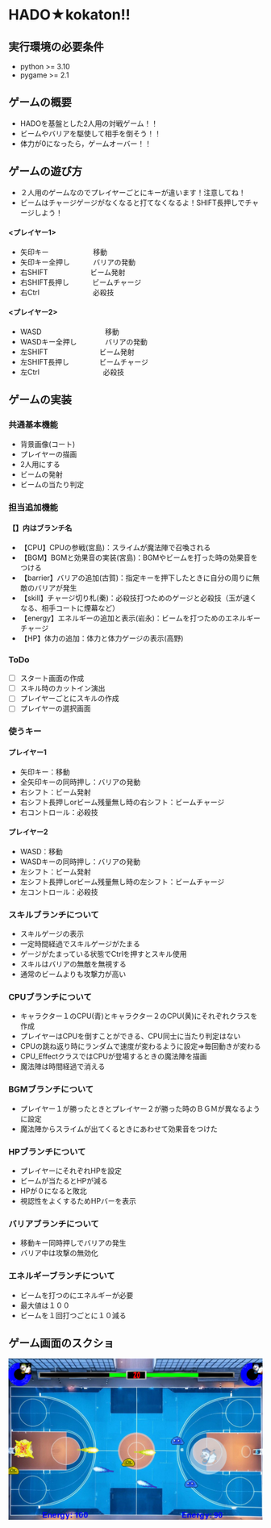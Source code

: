 # HADO★kokaton!!

## 実行環境の必要条件
* python >= 3.10
* pygame >= 2.1

## ゲームの概要
* HADOを基盤とした2人用の対戦ゲーム！！
* ビームやバリアを駆使して相手を倒そう！！
* 体力が0になったら，ゲームオーバー！！


## ゲームの遊び方
* ２人用のゲームなのでプレイヤーごとにキーが違います！注意してね！
* ビームはチャージゲージがなくなると打てなくなるよ！SHIFT長押しでチャージしよう！

####  <プレイヤー1>
* 矢印キー　　　　　　 移動
* 矢印キー全押し　　　 バリアの発動
* 右SHIFT　　　　　　ビーム発射
* 右SHIFT長押し　　　  ビームチャージ
* 右Ctrl　　　　　 　 　必殺技

#### <プレイヤー2>
* WASD　　　　　　　　　移動
* WASDキー全押し　　　　バリアの発動
* 左SHIFT　　　　　　　 ビーム発射
* 左SHIFT長押し　　　　 ビームチャージ
* 左Ctrl　　　　　　　　　必殺技


## ゲームの実装
### 共通基本機能
* 背景画像(コート)
* プレイヤーの描画
* 2人用にする
* ビームの発射
* ビームの当たり判定

### 担当追加機能
#### 【】内はブランチ名
* 【CPU】CPUの参戦(宮島)：スライムが魔法陣で召喚される
* 【BGM】BGMと効果音の実装(宮島)：BGMやビームを打った時の効果音をつける
* 【barrier】バリアの追加(古賀)：指定キーを押下したときに自分の周りに無敵のバリアが発生
* 【skill】チャージ切り札(秦)：必殺技打つためのゲージと必殺技（玉が速くなる、相手コートに煙幕など）
* 【energy】エネルギーの追加と表示(岩永)：ビームを打つためのエネルギーチャージ
* 【HP】体力の追加：体力と体力ゲージの表示(高野)

### ToDo
- [ ] スタート画面の作成
- [ ] スキル時のカットイン演出
- [ ] プレイヤーごとにスキルの作成
- [ ] プレイヤーの選択画面

### 使うキー
####  プレイヤー1
* 矢印キー：移動
* 全矢印キーの同時押し：バリアの発動
* 右シフト：ビーム発射
* 右シフト長押しorビーム残量無し時の右シフト：ビームチャージ
* 右コントロール：必殺技

#### プレイヤー2
* WASD：移動
* WASDキーの同時押し：バリアの発動
* 左シフト：ビーム発射
* 左シフト長押しorビーム残量無し時の左シフト：ビームチャージ
* 左コントロール：必殺技


### スキルブランチについて
* スキルゲージの表示
* 一定時間経過でスキルゲージがたまる
* ゲージがたまっている状態でCtrlを押すとスキル使用
* スキルはバリアの無敵を無視する
* 通常のビームよりも攻撃力が高い

###  CPUブランチについて
* キャラクター１のCPU(青)とキャラクター２のCPU(黄)にそれぞれクラスを作成
* プレイヤーはCPUを倒すことができる、CPU同士に当たり判定はない
* CPUの跳ね返り時にランダムで速度が変わるように設定⇒毎回動きが変わる
* CPU_EffectクラスではCPUが登場するときの魔法陣を描画
* 魔法陣は時間経過で消える

###  BGMブランチについて
* プレイヤー１が勝ったときとプレイヤー２が勝った時のＢＧＭが異なるように設定
* 魔法陣からスライムが出てくるときにあわせて効果音をつけた

###  HPブランチについて
* プレイヤーにそれぞれHPを設定
* ビームが当たるとHPが減る
* HPが０になると敗北
* 視認性をよくするためHPバーを表示

###  バリアブランチについて
* 移動キー同時押しでバリアの発生
* バリア中は攻撃の無効化

###  エネルギーブランチについて
* ビームを打つのにエネルギーが必要
* 最大値は１００
* ビームを１回打つごとに１０減る

## ゲーム画面のスクショ

![](image.png)